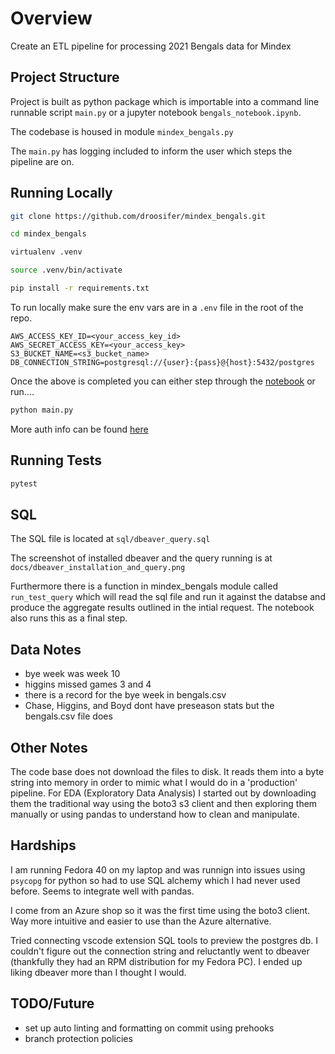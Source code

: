 # Overview

Create an ETL pipeline for processing 2021 Bengals data for Mindex

## Project Structure

Project is built as python package which is importable into a command line runnable script `main.py`
or a jupyter notebook `bengals_notebook.ipynb`.

The codebase is housed in module `mindex_bengals.py`

The `main.py` has logging included to inform the user which steps the pipeline are on.

## Running Locally

```bash
git clone https://github.com/droosifer/mindex_bengals.git
```

```bash
cd mindex_bengals
```

```bash
virtualenv .venv
```

```bash
source .venv/bin/activate
```

```bash
pip install -r requirements.txt
```

To run locally make sure the env vars are in a `.env` file in the root of the repo.

```.env
AWS_ACCESS_KEY_ID=<your_access_key_id>
AWS_SECRET_ACCESS_KEY=<your_access_key>
S3_BUCKET_NAME=<s3_bucket_name>
DB_CONNECTION_STRING=postgresql://{user}:{pass}@{host}:5432/postgres
```

Once the above is completed you can either step through the [notebook](bengals_notebook.ipynb) or run....

```bash
python main.py
```

More auth info can be found [here](https://boto3.amazonaws.com/v1/documentation/api/latest/guide/credentials.html)

## Running Tests

```bash
pytest 
```

## SQL

The SQL file is located at `sql/dbeaver_query.sql`

The screenshot of installed dbeaver and the query running is at `docs/dbeaver_installation_and_query.png`

Furthermore there is a function in mindex_bengals module called `run_test_query` which will read the sql file and run it against the databse and produce the aggregate results outlined in the intial request. The notebook also runs this as a final step.

## Data Notes

- bye week was week 10
- higgins missed games 3 and 4
- there is a record for the bye week in bengals.csv
- Chase, Higgins, and Boyd dont have preseason stats but the bengals.csv file does

## Other Notes

The code base does not download the files to disk. It reads them into a byte string into memory in order to mimic what I would do in a 'production' pipeline. For EDA (Exploratory Data Analysis) I started out by downloading them the traditional way using the boto3 s3 client and then exploring them manually or using pandas to understand how to clean and manipulate.

## Hardships 

I am running Fedora 40 on my laptop and was runnign into issues using `psycopg` for python so had to use SQL alchemy which I had never used before. Seems to integrate well with pandas.

I come from an Azure shop so it was the first time using the boto3 client. Way more intuitive and easier to use than the Azure alternative.

Tried connecting vscode extension SQL tools to preview the postgres db. I couldn't figure out the connection string and reluctantly went to dbeaver (thankfully they had an RPM distribution for my Fedora PC). I ended up liking dbeaver more than I thought I would.

## TODO/Future

- set up auto linting and formatting on commit using prehooks
- branch protection policies 